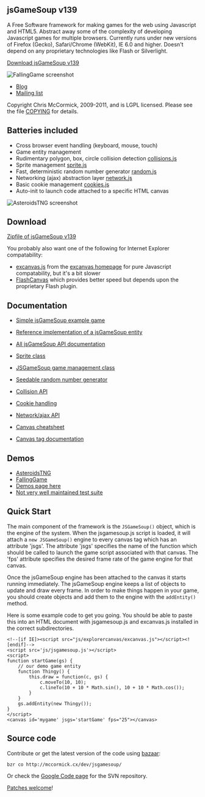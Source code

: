 jsGameSoup v139
--------------

A Free Software framework for making games for the web using Javascript and HTML5. Abstract away some of the complexity of developing Javascript games for multiple browsers. Currently runs under new versions of Firefox (Gecko), Safari/Chrome (WebKit), IE 6.0 and higher. Doesn't depend on any proprietary technologies like Flash or Silverlight.

[Download jsGameSoup v139](jsGameSoup-v139.zip)

![FallingGame screenshot](screenshots/FallingGame.png)

 * [Blog](http://mccormick.cx/news/tags/jsgamesoup)
 * [Mailing list](http://groups.google.com/group/jsgamesoup)

Copyright Chris McCormick, 2009-2011, and is LGPL licensed. Please see the file [COPYING](COPYING) for details.

Batteries included
------------------

 * Cross browser event handling (keyboard, mouse, touch)
 * Game entity management
 * Rudimentary polygon, box, circle collision detection [collisions.js](js/js/collisions.js)
 * Sprite management [sprite.js](js/js/sprite.js)
 * Fast, deterministic random number generator [random.js](js/js/random.js)
 * Networking (ajax) abstraction layer [network.js](js/js/network.js)
 * Basic cookie management [cookies.js](js/js/cookies.js)
 * Auto-init to launch code attached to a specific HTML canvas

![AsteroidsTNG screenshot](screenshots/AsteroidsTNG.png)

Download
--------

[Zipfile of jsGameSoup v139](jsGameSoup-v139.zip)

You probably also want one of the following for Internet Explorer compatability:

 * [excanvas.js](http://explorercanvas.googlecode.com/svn/trunk/excanvas.js) from the [excanvas homepage](http://code.google.com/p/explorercanvas/) for pure Javascript compatability, but it's a bit slower
 * [FlashCanvas](http://flashcanvas.net/download) which provides better speed but depends upon the proprietary Flash plugin.

Documentation
-------------

 * [Simple jsGameSoup example game](jsdocs/symbols/src/example-game.js.html)
 * [Reference implementation of a jsGameSoup entity](jsdocs/symbols/ExampleEntity.html)
 * [All jsGameSoup API documentation](jsdocs)

 * [Sprite class](jsdocs/symbols/Sprite.html)
 * [JSGameSoup game management class](jsdocs/symbols/JSGameSoup.html)
 * [Seedable random number generator](jsdocs/symbols/SeedableRandom.html)
 * [Collision API](jsdocs/symbols/collide.html)
 * [Cookie handling](jsdocs/symbols/cookies.html)
 * [Network/ajax API](jsdocs/symbols/network.html)

 * [Canvas cheatsheet](http://www.nihilogic.dk/labs/canvas_sheet/HTML5_Canvas_Cheat_Sheet.png)
 * [Canvas tag documentation](http://www.whatwg.org/specs/web-apps/current-work/multipage/the-canvas-element.html#the-canvas-element)

Demos
-----

 * [AsteroidsTNG](http://mccormick.cx/dev/blogref/AsteroidsTNG/)
 * [FallingGame](http://mccormick.cx/dev/blogref/FallingGame/)
 * [Demos page here](demos)
 * [Not very well maintained test suite](tests)

Quick Start
-----------

The main component of the framework is the `JSGameSoup()` object, which is the engine of the system. When the jsgamesoup.js script is loaded, it will attach a `new JSGameSoup()` engine to every canvas tag which has an attribute 'jsgs'. The attribute 'jsgs' specifies the name of the function which should be called to launch the game script associated with that canvas. The 'fps' attribute specifies the desired frame rate of the game engine for that canvas.

Once the jsGameSoup engine has been attached to the canvas it starts running immediately. The jsGameSoup engine keeps a list of objects to update and draw every frame. In order to make things happen in your game, you should create objects and add them to the engine with the `addEntity()` method.

Here is some example code to get you going. You should be able to paste this into an HTML document with jsgamesoup.js and excanvas.js installed in the correct subdirectories.

	<!--[if IE]><script src="js/explorercanvas/excanvas.js"></script><![endif]-->
	<script src='js/jsgamesoup.js'></script>
	<script>
	function startGame(gs) {
		// our demo game entity
		function Thingy() {
			this.draw = function(c, gs) {
				c.moveTo(10, 10);
				c.lineTo(10 + 10 * Math.sin(), 10 + 10 * Math.cos());
			}
		}
		gs.addEntity(new Thingy());
	}
	</script>
	<canvas id='mygame' jsgs='startGame' fps="25"></canvas>

Source code
-----------

Contribute or get the latest version of the code using [bazaar](http://bazaar-vcs.org/):

	bzr co http://mccormick.cx/dev/jsgamesoup/

Or check the [Google Code page](http://code.google.com/p/jsgamesoup/) for the SVN repository.

[Patches welcome](mailto:chris@mccormick.cx)!
